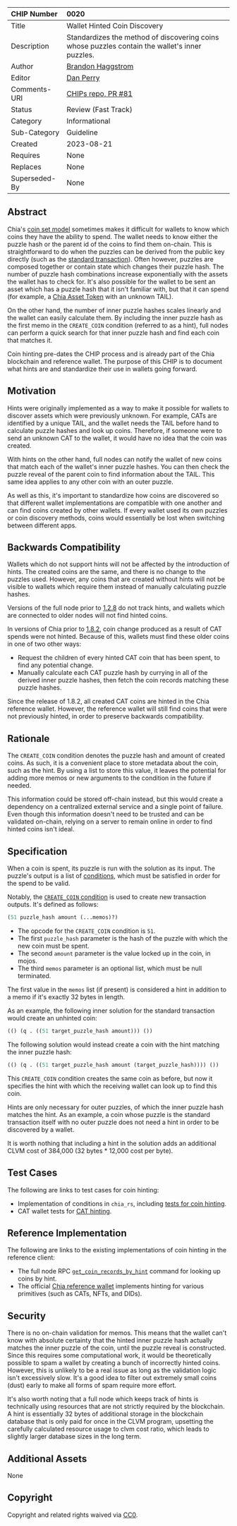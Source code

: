 | CHIP Number   | 0020                                                                                           |
| :------------ | :--------------------------------------------------------------------------------------------- |
| Title         | Wallet Hinted Coin Discovery                                                                   |
| Description   | Standardizes the method of discovering coins whose puzzles contain the wallet's inner puzzles. |
| Author        | [Brandon Haggstrom](https://github.com/Rigidity)                                               |
| Editor        | [Dan Perry](https://github.com/danieljperry)                                                   |
| Comments-URI  | [CHIPs repo, PR #81](https://github.com/Chia-Network/chips/pull/81)                            |
| Status        | Review (Fast Track)                                                                            |
| Category      | Informational                                                                                  |
| Sub-Category  | Guideline                                                                                      |
| Created       | 2023-08-21                                                                                     |
| Requires      | None                                                                                           |
| Replaces      | None                                                                                           |
| Superseded-By | None                                                                                           |

## Abstract

Chia's [coin set model](https://docs.chia.net/coin-set-intro) sometimes makes it difficult for wallets to know which coins they have the ability to spend. The wallet needs to know either the puzzle hash or the parent id of the coins to find them on-chain. This is straightforward to do when the puzzles can be derived from the public key directly (such as the [standard transaction](https://chialisp.com/standard-transactions)). Often however, puzzles are composed together or contain state which changes their puzzle hash. The number of puzzle hash combinations increase exponentially with the assets the wallet has to check for. It's also possible for the wallet to be sent an asset which has a puzzle hash that it isn't familiar with, but that it can spend (for example, a [Chia Asset Token](https://chialisp.com/cats) with an unknown TAIL).

On the other hand, the number of inner puzzle hashes scales linearly and the wallet can easily calculate them. By including the inner puzzle hash as the first memo in the `CREATE_COIN` condition (referred to as a hint), full nodes can perform a quick search for that inner puzzle hash and find each coin that matches it.

Coin hinting pre-dates the CHIP process and is already part of the Chia blockchain and reference wallet. The purpose of this CHIP is to document what hints are and standardize their use in wallets going forward.

## Motivation

Hints were originally implemented as a way to make it possible for wallets to discover assets which were previously unknown. For example, CATs are identified by a unique TAIL, and the wallet needs the TAIL before hand to calculate puzzle hashes and look up coins. Therefore, if someone were to send an unknown CAT to the wallet, it would have no idea that the coin was created.

With hints on the other hand, full nodes can notify the wallet of new coins that match each of the wallet's inner puzzle hashes. You can then check the puzzle reveal of the parent coin to find information about the TAIL. This same idea applies to any other coin with an outer puzzle.

As well as this, it's important to standardize how coins are discovered so that different wallet implementations are compatible with one another and can find coins created by other wallets. If every wallet used its own puzzles or coin discovery methods, coins would essentially be lost when switching between different apps.

## Backwards Compatibility

Wallets which do not support hints will not be affected by the introduction of hints. The created coins are the same, and there is no change to the puzzles used. However, any coins that are created without hints will not be visible to wallets which require them instead of manually calculating puzzle hashes.

Versions of the full node prior to [1.2.8](https://github.com/Chia-Network/chia-blockchain/releases/tag/1.2.8) do not track hints, and wallets which are connected to older nodes will not find hinted coins.

In versions of Chia prior to [1.8.2](https://github.com/Chia-Network/chia-blockchain/releases/tag/1.8.2), coin change produced as a result of CAT spends were not hinted. Because of this, wallets must find these older coins in one of two other ways:

- Request the children of every hinted CAT coin that has been spent, to find any potential change.
- Manually calculate each CAT puzzle hash by currying in all of the derived inner puzzle hashes, then fetch the coin records matching these puzzle hashes.

Since the release of 1.8.2, all created CAT coins are hinted in the Chia reference wallet. However, the reference wallet will still find coins that were not previously hinted, in order to preserve backwards compatibility.

## Rationale

The `CREATE_COIN` condition denotes the puzzle hash and amount of created coins. As such, it is a convenient place to store metadata about the coin, such as the hint. By using a list to store this value, it leaves the potential for adding more memos or new arguments to the condition in the future if needed.

This information could be stored off-chain instead, but this would create a dependency on a centralized external service and a single point of failure. Even though this information doesn't need to be trusted and can be validated on-chain, relying on a server to remain online in order to find hinted coins isn't ideal.

## Specification

When a coin is spent, its puzzle is run with the solution as its input. The puzzle's output is a list of [conditions](https://docs.chia.net/conditions/), which must be satisfied in order for the spend to be valid.

Notably, the [`CREATE_COIN` condition](https://docs.chia.net/conditions#create-coin) is used to create new transaction outputs. It's defined as follows:

```lisp
(51 puzzle_hash amount (...memos)?)
```

- The opcode for the `CREATE_COIN` condition is `51`.
- The first `puzzle_hash` parameter is the hash of the puzzle with which the new coin must be spent.
- The second `amount` parameter is the value locked up in the coin, in mojos.
- The third `memos` parameter is an optional list, which must be null terminated.

The first value in the `memos` list (if present) is considered a hint in addition to a memo if it's exactly 32 bytes in length.

As an example, the following inner solution for the standard transaction would create an unhinted coin:

```lisp
(() (q . ((51 target_puzzle_hash amount))) ())
```

The following solution would instead create a coin with the hint matching the inner puzzle hash:

```lisp
(() (q . ((51 target_puzzle_hash amount (target_puzzle_hash)))) ())
```

This `CREATE_COIN` condition creates the same coin as before, but now it specifies the hint with which the receiving wallet can look up to find this coin.

Hints are only necessary for outer puzzles, of which the inner puzzle hash matches the hint. As an example, a coin whose puzzle is the standard transaction itself with no outer puzzle does not need a hint in order to be discovered by a wallet.

It is worth nothing that including a hint in the solution adds an additional CLVM cost of 384,000 (32 bytes \* 12,000 cost per byte).

## Test Cases

The following are links to test cases for coin hinting:

- Implementation of conditions in `chia_rs`, including [tests for coin hinting](https://github.com/Chia-Network/chia_rs/blob/main/src/gen/conditions.rs).
- CAT wallet tests for [CAT hinting](https://github.com/Chia-Network/chia-blockchain/blob/e9b5937dce13cadeb7ea8b58ffdce65dfd096299/tests/wallet/cat_wallet/test_cat_wallet.py#L790).

## Reference Implementation

The following are links to the existing implementations of coin hinting in the reference client:

- The full node RPC [`get_coin_records_by_hint`](https://docs.chia.net/full-node-rpc#get_coin_records_by_hint) command for looking up coins by hint.
- The official [Chia reference wallet](https://github.com/Chia-Network/chia-blockchain/tree/main/chia/wallet) implements hinting for various primitives (such as CATs, NFTs, and DIDs).

## Security

There is no on-chain validation for memos. This means that the wallet can't know with absolute certainty that the hinted inner puzzle hash actually matches the inner puzzle of the coin, until the puzzle reveal is constructed. Since this requires some computational work, it would be theoretically possible to spam a wallet by creating a bunch of incorrectly hinted coins. However, this is unlikely to be a real issue as long as the validation logic isn't excessively slow. It's a good idea to filter out extremely small coins (dust) early to make all forms of spam require more effort.

It's also worth noting that a full node which keeps track of hints is technically using resources that are not strictly required by the blockchain. A hint is essentially 32 bytes of additional storage in the blockchain database that is only paid for once in the CLVM program, upsetting the carefully calculated resource usage to clvm cost ratio, which leads to slightly larger database sizes in the long term.

## Additional Assets

None

## Copyright

Copyright and related rights waived via [CC0](https://creativecommons.org/publicdomain/zero/1.0/).

